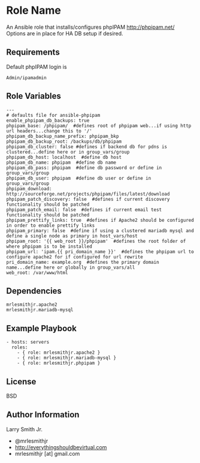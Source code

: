 Role Name
=========

An Ansible role that installs/configures phpIPAM http://phpipam.net/  
Options are in place for HA DB setup if desired.

Requirements
------------

Default phpIPAM login is
````
Admin/ipamadmin
````

Role Variables
--------------

````
---
# defaults file for ansible-phpipam
enable_phpipam_db_backups: true
phpipam_base: /phpipam/  #defines root of phpipam web...if using http url headers...change this to '/'
phpipam_db_backup_name_prefix: phpipam_bkp
phpipam_db_backup_root: /backups/db/phpipam
phpipam_db_cluster: false #defines if backend db for pdns is clustered...define here or in group_vars/group
phpipam_db_host: localhost  #define db host
phpipam_db_name: phpipam  #define db name
phpipam_db_pass: phpipam  #define db password or define in group_vars/group
phpipam_db_user: phpipam  #define db user or define in group_vars/group
phpipam_download: http://sourceforge.net/projects/phpipam/files/latest/download
phpipam_patch_discovery: false  #defines if current discovery functionality should be patched
phpipam_patch_email: false  #defines if current email test functionality should be patched
phpipam_prettify_links: true  #defines if Apache2 should be configured in order to enable prettify links
phpipam_primary: false  #define if using a clustered mariadb mysql and define a single node as primary in host_vars/host
phpipam_root: '{{ web_root }}/phpipam'  #defines the root folder of where phpipam is to be installed
phpipam_url: 'ipam.{{ pri_domain_name }}'  #defines the phpipam url to configure apache2 for if configured for url rewrite
pri_domain_name: example.org  #defines the primary domain name...define here or globally in group_vars/all
web_root: /var/www/html
````

Dependencies
------------
````
mrlesmithjr.apache2
mrlesmithjr.mariadb-mysql
````

Example Playbook
----------------

    - hosts: servers
      roles:
        - { role: mrlesmithjr.apache2 }
        - { role: mrlesmithjr.mariadb-mysql }
        - { role: mrlesmithjr.phpipam }

License
-------

BSD

Author Information
------------------

Larry Smith Jr.
- @mrlesmithjr
- http://everythingshouldbevirtual.com
- mrlesmithjr [at] gmail.com
